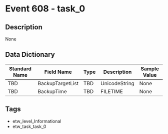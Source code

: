 # Event 608 - task_0

## Description
None

## Data Dictionary
|Standard Name|Field Name|Type|Description|Sample Value|
|---|---|---|---|---|
|TBD|BackupTargetList|TBD|UnicodeString|None|None|
|TBD|BackupTime|TBD|FILETIME|None|None|

## Tags
* etw_level_Informational
* etw_task_task_0